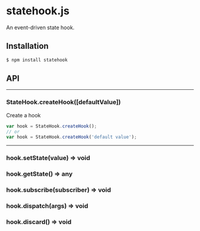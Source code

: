 # statehook.js
An event-driven state hook.

## Installation

```bash
$ npm install statehook
```

## API

----------

### StateHook.<strong>createHook([defaultValue])</strong>

Create a hook

```JavaScript
var hook = StateHook.createHook();
// or
var hook = StateHook.createHook('default value');
```

----------
### hook.<strong>setState(value)</strong> => void
### hook.<strong>getState()</strong> => any
### hook.<strong>subscribe(subscriber)</strong> => void
### hook.<strong>dispatch(args)</strong> => void
### hook.<strong>discard()</strong> => void
